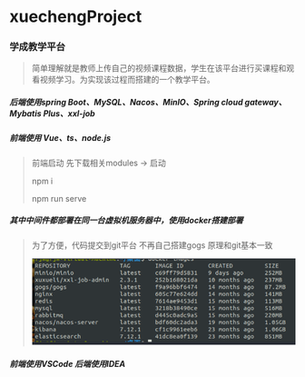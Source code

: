 # xuechengProject

### 学成教学平台

> 简单理解就是教师上传自己的视频课程数据，学生在该平台进行买课程和观看视频学习。为实现该过程而搭建的一个教学平台。

##### 后端使用spring Boot、MySQL、Nacos、MinIO、Spring cloud gateway、Mybatis Plus、xxl-job

##### 前端使用 Vue、ts、node.js

> 前端启动 先下载相关modules -> 启动
> 
> npm i
> 
> npm run serve

##### 其中中间件都部署在同一台虚拟机服务器中，使用docker搭建部署

> 为了方便，代码提交到git平台 不再自己搭建gogs 原理和git基本一致
> 
> ![虚拟机中间件.png](https://github.com/fjw1015/xuechengProject/blob/master/%E8%99%9A%E6%8B%9F%E6%9C%BA%E4%B8%AD%E9%97%B4%E4%BB%B6.png)

##### 前端使用VSCode 后端使用IDEA
